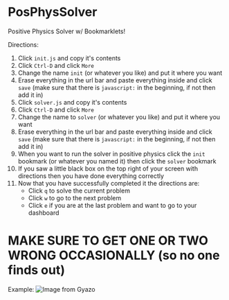 # PosPhysSolver
Positive Physics Solver w/ Bookmarklets!

Directions:
1. Click `init.js` and copy it's contents
2. Click `Ctrl-D` and click `More`
3. Change the name `init` (or whatever you like) and put it where you want
4. Erase everything in the url bar and paste everything inside and click `save` (make sure that there is `javascript:` in the beginning, if not then add it in)
5. Click `solver.js` and copy it's contents
6. Click `Ctrl-D` and click `More`
7. Change the name to `solver` (or whatever you like) and put it where you want
8. Erase everything in the url bar and paste everything inside and click `save` (make sure that there is `javascript:` in the beginning, if not then add it in)
9. When you want to run the solver in positive physics click the `init` bookmark (or whatever you named it) then click the `solver` bookmark
10. If you saw a little black box on the top right of your screen with directions then you have done everything correctly
11. Now that you have successfully completed it the directions are:
    - Click `q` to solve the current problem
    - Click `w` to go to the next problem
    - Click `e` if you are at the last problem and want to go to your dashboard

# MAKE SURE TO GET ONE OR TWO WRONG OCCASIONALLY (so no one finds out)

Example:
![Image from Gyazo](https://i.gyazo.com/9ef1e85eda291e2b84e3aeb5e3f59008.gif)
